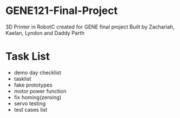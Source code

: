 # GENE121-Final-Project
3D Printer in RobotC created for GENE final project
Built by Zachariah, Kaelan, Lyndon and Daddy Parth
#
#
# Task List
- demo day checklist
- tasklist
- fake prototypes
- motor power function
- fix homing(zeroing)
- servo testing
- test cases list
